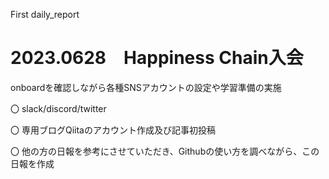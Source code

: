 First daily_report
# 2023.0628　Happiness Chain入会
onboardを確認しながら各種SNSアカウントの設定や学習準備の実施

〇 slack/discord/twitter

〇 専用ブログQiitaのアカウント作成及び記事初投稿

〇 他の方の日報を参考にさせていただき、Githubの使い方を調べながら、この日報を作成
